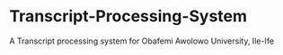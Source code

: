 # Transcript-Processing-System
A Transcript processing system for Obafemi Awolowo University, Ile-Ife
